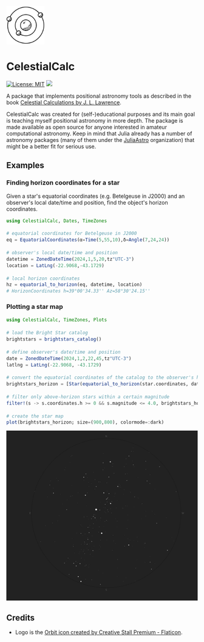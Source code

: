 <img alt="logo" src="docs/src/assets/logo.png" width="100px" />

# CelestialCalc

[![License: MIT](https://img.shields.io/badge/License-MIT-green.svg)](https://github.com/pedrosbmartins/CelestialCalc.jl/blob/main/LICENSE)
[![](https://img.shields.io/badge/docs-dev-blue.svg)](https://pedrosbmartins.github.io/CelestialCalc.jl/dev)

A package that implements positional astronomy tools as described in the book [Celestial Calculations by J. L. Lawrence](https://celestialcalculations.github.io/).

CelestialCalc was created for (self-)educational purposes and its main goal is teaching myself positional astronomy in more depth. The package is made available as open source for anyone interested in amateur computational astronomy. Keep in mind that Julia already has a number of astronomy packages (many of them under the [JuliaAstro](https://juliaastro.org/dev/index.html) organization) that might be a better fit for serious use.

## Examples

### Finding horizon coordinates for a star

Given a star's equatorial coordinates (e.g. Betelgeuse in J2000) and an observer's local date/time and position,
find the object's horizon coordinates.

```julia
using CelestialCalc, Dates, TimeZones

# equatorial coordinates for Betelgeuse in J2000
eq = EquatorialCoordinates(α=Time(5,55,10),δ=Angle(7,24,24))

# observer's local date/time and position
datetime = ZonedDateTime(2024,1,5,20,tz"UTC-3")
location = LatLng(-22.9068,-43.1729)

# local horizon coordinates
hz = equatorial_to_horizon(eq, datetime, location)
# HorizonCoordinates h=39°00'34.33'' Az=58°30'24.15''
```

### Plotting a star map

```julia
using CelestialCalc, TimeZones, Plots

# load the Bright Star catalog
brightstars = brightstars_catalog()

# define observer's date/time and position
date = ZonedDateTime(2024,1,2,22,45,tz"UTC-3")
latlng = LatLng(-22.9068, -43.1729)

# convert the equatorial coordinates of the catalog to the observer's horizon coordinates
brightstars_horizon = [Star(equatorial_to_horizon(star.coordinates, date, latlng), star.magnitude) for star in brightstars]

# filter only above-horizon stars within a certain magnitude
filter!(s -> s.coordinates.h >= 0 && s.magnitude <= 4.0, brightstars_horizon)

# create the star map
plot(brightstars_horizon; size=(900,800), colormode=:dark)
```

![starmap](docs/src/assets/starmap.svg)

## Credits

- Logo is the [Orbit icon created by Creative Stall Premium - Flaticon](https://www.flaticon.com/free-icons/orbit).
